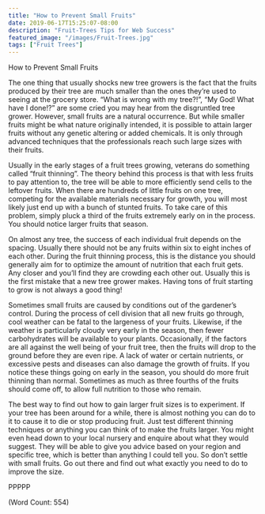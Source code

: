 ```yaml
---
title: "How to Prevent Small Fruits"
date: 2019-06-17T15:25:07-08:00
description: "Fruit-Trees Tips for Web Success"
featured_image: "/images/Fruit-Trees.jpg"
tags: ["Fruit Trees"]
---
```


How to Prevent Small Fruits

The one thing that usually shocks new tree growers is the fact that the fruits produced by their tree are much smaller than the ones they’re used to seeing at the grocery store. “What is wrong with my tree?!”, “My God! What have I done!?” are some cried you may hear from the disgruntled tree grower. However, small fruits are a natural occurrence. But while smaller fruits might be what nature originally intended, it is possible to attain larger fruits without any genetic altering or added chemicals. It is only through advanced techniques that the professionals reach such large sizes with their fruits.

Usually in the early stages of a fruit trees growing, veterans do something called “fruit thinning”. The theory behind this process is that with less fruits to pay attention to, the tree will be able to more efficiently send cells to the leftover fruits. When there are hundreds of little fruits on one tree, competing for the available materials necessary for growth, you will most likely just end up with a bunch of stunted fruits. To take care of this problem, simply pluck a third of the fruits extremely early on in the process. You should notice larger fruits that season.

On almost any tree, the success of each individual fruit depends on the spacing. Usually there should not be any fruits within six to eight inches of each other. During the fruit thinning process, this is the distance you should generally aim for to optimize the amount of nutrition that each fruit gets. Any closer and you’ll find they are crowding each other out. Usually this is the first mistake that a new tree grower makes. Having tons of fruit starting to grow is not always a good thing!

Sometimes small fruits are caused by conditions out of the gardener’s control. During the process of cell division that all new fruits go through, cool weather can be fatal to the largeness of your fruits. Likewise, if the weather is particularly cloudy very early in the season, then fewer carbohydrates will be available to your plants. Occasionally, if the factors are all against the well being of your fruit tree, then the fruits will drop to the ground before they are even ripe. A lack of water or certain nutrients, or excessive pests and diseases can also damage the growth of fruits. If you notice these things going on early in the season, you should do more fruit thinning than normal. Sometimes as much as three fourths of the fruits should come off, to allow full nutrition to those who remain.

The best way to find out how to gain larger fruit sizes is to experiment. If your tree has been around for a while, there is almost nothing you can do to it to cause it to die or stop producing fruit. Just test different thinning techniques or anything you can think of to make the fruits larger. You might even head down to your local nursery and enquire about what they would suggest. They will be able to give you advice based on your region and specific tree, which is better than anything I could tell you. So don’t settle with small fruits. Go out there and find out what exactly you need to do to improve the size.

PPPPP

(Word Count: 554)
